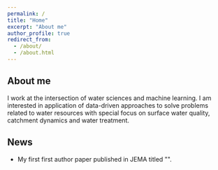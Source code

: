 ```yaml
---
permalink: /
title: "Home"
excerpt: "About me"
author_profile: true
redirect_from: 
  - /about/
  - /about.html
---
```


About me
-------------
I work at the intersection of water sciences and machine learning. I am interested in application of data-driven
approaches to solve problems related to water resources with special focus on surface water quality, catchment dynamics
and water treatment.

News
----------
* My first first author paper published in JEMA titled "".